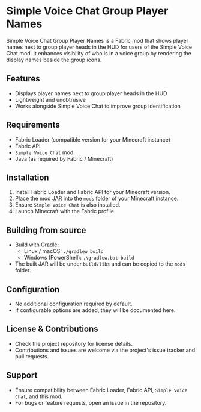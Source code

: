 # Simple Voice Chat Group Player Names

Simple Voice Chat Group Player Names is a Fabric mod that shows player names next to group player heads in the HUD for users of the Simple Voice Chat mod. It enhances visibility of who is in a voice group by rendering the display names beside the group icons.

## Features

- Displays player names next to group player heads in the HUD
- Lightweight and unobtrusive
- Works alongside Simple Voice Chat to improve group identification

## Requirements

- Fabric Loader (compatible version for your Minecraft instance)
- Fabric API
- `Simple Voice Chat` mod
- Java (as required by Fabric / Minecraft)

## Installation

1. Install Fabric Loader and Fabric API for your Minecraft version.
2. Place the mod JAR into the `mods` folder of your Minecraft instance.
3. Ensure `Simple Voice Chat` is also installed.
4. Launch Minecraft with the Fabric profile.

## Building from source

- Build with Gradle:
  - Linux / macOS: `./gradlew build`
  - Windows (PowerShell): `.\gradlew.bat build`
- The built JAR will be under `build/libs` and can be copied to the `mods` folder.

## Configuration

- No additional configuration required by default.
- If configurable options are added, they will be documented here.

## License & Contributions

- Check the project repository for license details.
- Contributions and issues are welcome via the project's issue tracker and pull requests.

## Support

- Ensure compatibility between Fabric Loader, Fabric API, `Simple Voice Chat`, and this mod.
- For bugs or feature requests, open an issue in the repository.